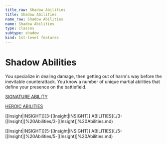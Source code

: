 ```yaml
---
title_raw: Shadow Abilities
title: Shadow Abilities
name_raw: Shadow Abilities
name: Shadow Abilities
type: classes
subtype: shadow
kind: 1st-level features
---
```


# Shadow Abilities

You specialize in dealing damage, then getting out of harm's way before the inevitable counterattack. You know a number of unique martial abilities that define your presence on the battlefield.

[SIGNATURE ABILITY](./Signature%20Ability/Signature%20Ability.md)

[HEROIC ABILITIES](./Heroic%20Abilities.md)

[[Insight|INSIGHT]]\[3-[[Insight|INSIGHT]] ABILITIES\](./3-[[Insight]]%20Abilities/3-[[Insight]]%20Abilities.md)

[[Insight|INSIGHT]]\[5-[[Insight|INSIGHT]] ABILITIES\](./5-[[Insight]]%20Abilities/5-[[Insight]]%20Abilities.md)
